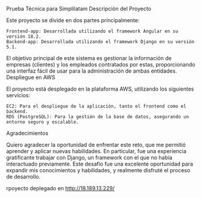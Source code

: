 Prueba Técnica para Simplilatam
Descripción del Proyecto

Este proyecto se divide en dos partes principalmente:

    Frontend-app: Desarrollada utilizando el framework Angular en su versión 18.2.
    Backend-app: Desarrollada utilizando el framework Django en su versión 5.1.

El objetivo principal de este sistema es gestionar la información de empresas (clientes) y los empleados contratados por estas, proporcionando una interfaz fácil de usar para la administración de ambas entidades.
Despliegue en AWS

El proyecto está desplegado en la plataforma AWS, utilizando los siguientes servicios:

    EC2: Para el despliegue de la aplicación, tanto el frontend como el backend.
    RDS (PostgreSQL): Para la gestión de la base de datos, asegurando un entorno seguro y escalable.

Agradecimientos

Quiero agradecer la oportunidad de enfrentar este reto, que me permitió aprender y aplicar nuevas habilidades. En particular, fue una experiencia gratificante trabajar con Django, un framework con el que no había interactuado previamente. Este desafío fue una excelente oportunidad para expandir mis conocimientos y habilidades, y realmente disfruté el proceso de desarrollo.

rpoyecto deplegado en http://18.189.13.229/
